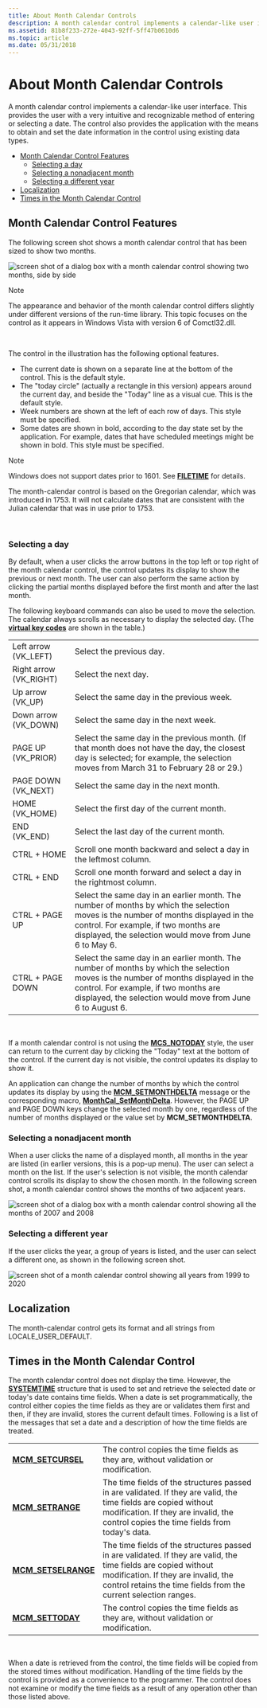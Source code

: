 ```yaml
---
title: About Month Calendar Controls
description: A month calendar control implements a calendar-like user interface.
ms.assetid: 81b8f233-272e-4043-92ff-5ff47b0610d6
ms.topic: article
ms.date: 05/31/2018
---
```


# About Month Calendar Controls

A month calendar control implements a calendar-like user interface. This provides the user with a very intuitive and recognizable method of entering or selecting a date. The control also provides the application with the means to obtain and set the date information in the control using existing data types.

-   [Month Calendar Control Features](#month-calendar-control-features)
    -   [Selecting a day](#selecting-a-day)
    -   [Selecting a nonadjacent month](#selecting-a-nonadjacent-month)
    -   [Selecting a different year](#selecting-a-different-year)
-   [Localization](#localization)
-   [Times in the Month Calendar Control](#times-in-the-month-calendar-control)

## Month Calendar Control Features

The following screen shot shows a month calendar control that has been sized to show two months.

![screen shot of a dialog box with a month calendar control showing two months, side by side](images/mc-simple.png)

> [!Note]  
> The appearance and behavior of the month calendar control differs slightly under different versions of the run-time library. This topic focuses on the control as it appears in Windows Vista with version 6 of Comctl32.dll.

 

The control in the illustration has the following optional features.

-   The current date is shown on a separate line at the bottom of the control. This is the default style.
-   The "today circle" (actually a rectangle in this version) appears around the current day, and beside the "Today" line as a visual cue. This is the default style.
-   Week numbers are shown at the left of each row of days. This style must be specified.
-   Some dates are shown in bold, according to the day state set by the application. For example, dates that have scheduled meetings might be shown in bold. This style must be specified.

> [!Note]
>
> Windows does not support dates prior to 1601. See [**FILETIME**](/windows/desktop/api/minwinbase/ns-minwinbase-filetime) for details.
>
> The month-calendar control is based on the Gregorian calendar, which was introduced in 1753. It will not calculate dates that are consistent with the Julian calendar that was in use prior to 1753.

 

### Selecting a day

By default, when a user clicks the arrow buttons in the top left or top right of the month calendar control, the control updates its display to show the previous or next month. The user can also perform the same action by clicking the partial months displayed before the first month and after the last month.

The following keyboard commands can also be used to move the selection. The calendar always scrolls as necessary to display the selected day. (The [**virtual key codes**](/windows/desktop/inputdev/virtual-key-codes) are shown in the table.)



|                         |                                                                                                                                                                                                                                          |
|-------------------------|------------------------------------------------------------------------------------------------------------------------------------------------------------------------------------------------------------------------------------------|
| Left arrow (VK\_LEFT)   | Select the previous day.                                                                                                                                                                                                                 |
| Right arrow (VK\_RIGHT) | Select the next day.                                                                                                                                                                                                                     |
| Up arrow (VK\_UP)       | Select the same day in the previous week.                                                                                                                                                                                                |
| Down arrow (VK\_DOWN)   | Select the same day in the next week.                                                                                                                                                                                                    |
| PAGE UP (VK\_PRIOR)     | Select the same day in the previous month. (If that month does not have the day, the closest day is selected; for example, the selection moves from March 31 to February 28 or 29.)                                                      |
| PAGE DOWN (VK\_NEXT)    | Select the same day in the next month.                                                                                                                                                                                                   |
| HOME (VK\_HOME)         | Select the first day of the current month.                                                                                                                                                                                               |
| END (VK\_END)           | Select the last day of the current month.                                                                                                                                                                                                |
| CTRL + HOME             | Scroll one month backward and select a day in the leftmost column.                                                                                                                                                                       |
| CTRL + END              | Scroll one month forward and select a day in the rightmost column.                                                                                                                                                                       |
| CTRL + PAGE UP          | Select the same day in an earlier month. The number of months by which the selection moves is the number of months displayed in the control. For example, if two months are displayed, the selection would move from June 6 to May 6.    |
| CTRL + PAGE DOWN        | Select the same day in an earlier month. The number of months by which the selection moves is the number of months displayed in the control. For example, if two months are displayed, the selection would move from June 6 to August 6. |



 

If a month calendar control is not using the [**MCS\_NOTODAY**](month-calendar-control-styles.md) style, the user can return to the current day by clicking the "Today" text at the bottom of the control. If the current day is not visible, the control updates its display to show it.

An application can change the number of months by which the control updates its display by using the [**MCM\_SETMONTHDELTA**](mcm-setmonthdelta.md) message or the corresponding macro, [**MonthCal\_SetMonthDelta**](/windows/desktop/api/Commctrl/nf-commctrl-monthcal_setmonthdelta). However, the PAGE UP and PAGE DOWN keys change the selected month by one, regardless of the number of months displayed or the value set by **MCM\_SETMONTHDELTA**.

### Selecting a nonadjacent month

When a user clicks the name of a displayed month, all months in the year are listed (in earlier versions, this is a pop-up menu). The user can select a month on the list. If the user's selection is not visible, the month calendar control scrolls its display to show the chosen month. In the following screen shot, a month calendar control shows the months of two adjacent years.

![screen shot of a dialog box with a month calendar control showing all the months of 2007 and 2008](images/mc-months.png)

### Selecting a different year

If the user clicks the year, a group of years is listed, and the user can select a different one, as shown in the following screen shot.

![screen shot of a month calendar control showing all years from 1999 to 2020](images/mc-years.png)

## Localization

The month-calendar control gets its format and all strings from LOCALE\_USER\_DEFAULT.

## Times in the Month Calendar Control

The month calendar control does not display the time. However, the [**SYSTEMTIME**](/windows/desktop/api/minwinbase/ns-minwinbase-systemtime) structure that is used to set and retrieve the selected date or today's date contains time fields. When a date is set programmatically, the control either copies the time fields as they are or validates them first and then, if they are invalid, stores the current default times. Following is a list of the messages that set a date and a description of how the time fields are treated.



|                                             |                                                                                                                                                                                                                            |
|---------------------------------------------|----------------------------------------------------------------------------------------------------------------------------------------------------------------------------------------------------------------------------|
| [**MCM\_SETCURSEL**](mcm-setcursel.md)     | The control copies the time fields as they are, without validation or modification.                                                                                                                                        |
| [**MCM\_SETRANGE**](mcm-setrange.md)       | The time fields of the structures passed in are validated. If they are valid, the time fields are copied without modification. If they are invalid, the control copies the time fields from today's data.                  |
| [**MCM\_SETSELRANGE**](mcm-setselrange.md) | The time fields of the structures passed in are validated. If they are valid, the time fields are copied without modification. If they are invalid, the control retains the time fields from the current selection ranges. |
| [**MCM\_SETTODAY**](mcm-settoday.md)       | The control copies the time fields as they are, without validation or modification.                                                                                                                                        |



 

When a date is retrieved from the control, the time fields will be copied from the stored times without modification. Handling of the time fields by the control is provided as a convenience to the programmer. The control does not examine or modify the time fields as a result of any operation other than those listed above.

 

 